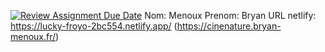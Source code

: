 [![Review Assignment Due Date](https://classroom.github.com/assets/deadline-readme-button-22041afd0340ce965d47ae6ef1cefeee28c7c493a6346c4f15d667ab976d596c.svg)](https://classroom.github.com/a/_DENqoZ4)
Nom: Menoux
Prenom: Bryan
URL netlify: https://lucky-froyo-2bc554.netlify.app/ (https://cinenature.bryan-menoux.fr/)
